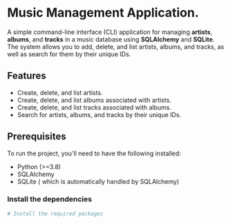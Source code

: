 # Music Management Application.

A simple command-line interface (CLI) application for managing **artists**, **albums**, and **tracks** in a music database using **SQLAlchemy** and **SQLite**. The system allows you to add, delete, and list artists, albums, and tracks, as well as search for them by their unique IDs.

## Features

- Create, delete, and list artists.
- Create, delete, and list albums associated with artists.
- Create, delete, and list tracks associated with albums.
- Search for artists, albums, and tracks by their unique IDs.

## Prerequisites

To run the project, you'll need to have the following installed:

- Python (>=3.8)
- SQLAlchemy
- SQLite ( which is automatically handled by SQLAlchemy)

### Install the dependencies

```bash
# Install the required packages

